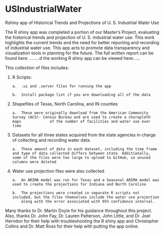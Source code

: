 # USIndustrialWater
Rshiny app of Historical Trends and Projections of U. S. Industrial Water Use

The R shiny app was completed a portion of our Master’s Project, evaluating the historical trends and projection of U. S. industrial water use. This work highlights the current trends and the need for better reporting and recording of industrial water use. This app acts to promote data transparency and visualization tools in planning for the future. The full written report can be found here: ……..d the working R shiny app can be viewed here:…..

This collection of files includes:
1.	R Scripts:

        a.	.ui and .server files for running the app

        b.	Install package list if you are downloading all of the data 

2.	Shapefiles of Texas, North Carolina, and IN counties

        a.	These were originally download from the American Community Survey (ACS)- Census Bureau and are used to create a choropleth maps             of the number of facilities and water use over time

3.	Datasets for all three states acquired from the state agencies in charge of collecting and recording water data.

        a.  These amount of data in each dataset, including the time frame and type of data collected differs between state. Additionally,              some of the files were too large to upload to GitHub, so unused columns were deleted
    
4.	Water use projection files were also collected

        a.	An ARIMA model was run for Texas and a Seasonal ARIMA model was used to create the projections for Indiana and North Carolina 

        b.	The projections were created in separate R scripts not included, but the files themselves include the water use projection
            along with the error associated with 95% confidence interval. 
    
  
Many thanks to Dr. Martin Doyle for his guidance throughout this project. Also, thanks Dr. John Fay, Dr. Lauren Patterson, John Little, and Dr. Joel Herndon for their help with troubleshooting the R shiny app and Christopher Collins and Dr. Matt Ross for their help with putting the app online. 
    
